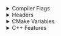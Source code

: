 <details>

<summary>Compiler Flags</summary>



| Name | macos_arm64_gcc_debug | linux_x64_gcc_debug |
| ---- | --------------------- | ------------------- |
| HAVE_CLANG_M32 | :heavy_check_mark: | :x: |
| HAVE_CLANG_M64 | :heavy_check_mark: | :heavy_check_mark: |
| HAVE_CLANG_MARCH_ARMV7 | :x: | :x: |
| HAVE_CLANG_MARCH_ARMV8_A | :heavy_check_mark: | :x: |
| HAVE_CLANG_MTHUMB | :heavy_check_mark: | :x: |
| HAVE_CLANG_STD_CPP_20 | :heavy_check_mark: | :heavy_check_mark: |
| HAVE_CLANG_STD_CPP_23 | :x: | :heavy_check_mark: |
| HAVE_CLANG_STD_CPP_2C | :x: | :x: |


</details>

<details>

<summary>Headers</summary>



| Name | macos_arm64_gcc_debug | linux_x64_gcc_debug |
| ---- | --------------------- | ------------------- |
| HAVE_SYS_MMAN_H | :heavy_check_mark: | :heavy_check_mark: |
| HAVE_SYS_RESOURCE_H | :heavy_check_mark: | :heavy_check_mark: |
| HAVE_SYS_TIME_H | :heavy_check_mark: | :heavy_check_mark: |
| HAVE_SYS_UIO_H | :heavy_check_mark: | :heavy_check_mark: |
| HAVE_UNISTD_H | :heavy_check_mark: | :heavy_check_mark: |
| HAVE_VERSION | :heavy_check_mark: | :heavy_check_mark: |


</details>

<details>

<summary>CMake Variables</summary>



| Name | macos_arm64_gcc_debug | linux_x64_gcc_debug |
| ---- | --------------------- | ------------------- |
| CMAKE_C_BYTE_ORDER | LITTLE_ENDIAN | LITTLE_ENDIAN |
| CMAKE_C_COMPILER_ID | AppleClang | GNU |
| CMAKE_CXX_BYTE_ORDER | LITTLE_ENDIAN | LITTLE_ENDIAN |
| CMAKE_CXX_COMPILER_ID | AppleClang | GNU |
| CMAKE_HOST_SYSTEM_NAME | Darwin | Linux |
| CMAKE_HOST_SYSTEM_PROCESSOR | arm64 | x86_64 |
| CMAKE_HOST_SYSTEM_VERSION | 23.6.0 | 6.8.0-1021-azure |


</details>

<details>

<summary>C++ Features</summary>



| Name | macos_arm64_gcc_debug | linux_x64_gcc_debug |
| ---- | --------------------- | ------------------- |
| __cpp_constexpr_202207L | :x: | :heavy_check_mark: |
| __cpp_constexpr_202211L | :x: | :heavy_check_mark: |
| __cpp_constexpr_202306L | :x: | :x: |
| __cpp_constexpr_202406L | :x: | :x: |
| __cpp_constexpr_dynamic_alloc | :heavy_check_mark: | :heavy_check_mark: |
| __cpp_constexpr_exceptions | :x: | :x: |
| __cpp_constexpr_in_decltype | :heavy_check_mark: | :heavy_check_mark: |
| __cpp_lib_modules | :x: | :x: |
| __cpp_lib_print | :x: | :x: |
| __cpp_modules | :x: | :x: |


</details>



